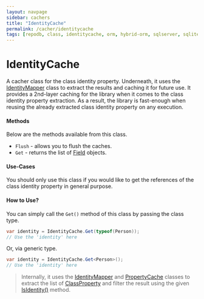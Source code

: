 ```yaml
---
layout: navpage
sidebar: cachers
title: "IdentityCache"
permalink: /cacher/identitycache
tags: [repodb, class, identitycache, orm, hybrid-orm, sqlserver, sqlite, mysql, postgresql]
---
```


# IdentityCache

A cacher class for the class identity property. Underneath, it uses the [IdentityMapper](/mapper/identitymapper) class to extract the results and caching it for future use. It provides a 2nd-layer caching for the library when it comes to the class identity property extraction. As a result, the library is fast-enough when reusing the already extracted class identity property on any execution.

#### Methods

Below are the methods available from this class.

- `Flush` - allows you to flush the caches.
- `Get` - returns the list of [Field](/class/field) objects.

#### Use-Cases

You should only use this class if you would like to get the references of the class identity property in general purpose.

#### How to Use?

You can simply call the `Get()` method of this class by passing the class type.

```csharp
var identity = IdentityCache.Get(typeof(Person));
// Use the 'identity' here
```

Or, via generic type.

```csharp
var identity = IdentityCache.Get<Person>();
// Use the 'identity' here
```

> Internally, it uses the [IdentityMapper](/mapper/identitymapper) and [PropertyCache](/cacher/propertycache) classes to extract the list of [ClassProperty](/class/classproperty) and filter the result using the given [IsIdentity()](/class/classproperty#isidentity) method.